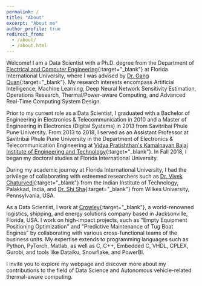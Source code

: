```yaml
---
permalink: /
title: "About"
excerpt: "About me"
author_profile: true
redirect_from: 
  - /about/
  - /about.html
---
```


Welcome! I am a Data Scientist with a Ph.D. degree from the Department of [Electrical and Computer Engineering](https://ece.fiu.edu/){:target="_blank"} at Florida International University, where I was advised by [Dr. Gang Quan](http://web.eng.fiu.edu/gaquan/){:target="_blank"}. My research interests encompass Artificial Intelligence, Machine Learning, Deep Neural Network Sensitivity Estimation, Operations Research, Thermal/Power-aware Computing, and Advanced Real-Time Computing System Design.

Prior to my current role as a Data Scientist, I graduated with a Bachelor of Engineering in Electronics & Telecommunication in 2010 and a Master of Engineering in Electronics (Digital Systems) in 2013 from Savitribai Phule Pune University. From 2013 to 2018, I served as an Assistant Professor at Savitribai Phule Pune University in the Department of Electronics & Telecommunication Engineering at [Vidya Pratishthan's Kamalnayan Bajaj Institute of Engineering and Technology](https://vpkbiet.org/){:target="_blank"}. In Fall 2018, I began my doctoral studies at Florida International University.

During my academic journey at Florida International University, I had the privilege of collaborating with esteemed researchers such as [Dr. Vivek Chaturvedi](https://iitpkd.ac.in/people/vivek){:target="_blank"} from the Indian Institute of Technology, Palakkad, India, and [Dr. Shi Sha](https://www.wilkes.edu/campus-directory/shi.sha.aspx){:target="_blank"} from Wilkes University, Pennsylvania, USA.

As a Data Scientist, I work at [Crowley](https://www.crowley.com/){:target="_blank"}, a world-renowned logistics, shipping, and energy solutions company based in Jacksonville, Florida, USA. I work on high-impact projects, such as "Empty Equipment Positioning Optimization" and "Predictive Maintenance of Tug Boat Engines" by collaborating with various cross-functional teams of the business units. My expertise extends to programming languages such as Python, PyTorch, Matlab, as well as C, C++, Embedded C, VHDL, CPLEX, Gurobi, and tools like Dataiku, Snowflake, and PowerBI.

I invite you to explore my webpage and discover more about my contributions to the field of Data Science and Autonomous vehicle-related thermal-aware computing.
